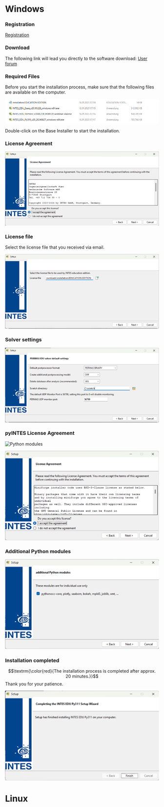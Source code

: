 # Windows

### Registration

[Registration](https://www.intes.de/k_permas/overview/academic_license)

### Download 
The following link will lead you directly to the software download:
[User forum](https://meet.intes.de:444/)

### Required Files

Before you start the installation process, make sure that the following files are available on the computer.

![required_files](required_files_windows.png)

Double-click on the Base Installer to start the installation.

### License Agreement

![license agreement](license_agreement.png)

### License file

Select the license file that you received via email.

![license_file](license_file.png)

### Solver settings

![solver_settings](solver_settings.png)

### pyINTES License Agreement

![Python modules](https://github.com/permas4edu/permas4edu/tree/main/tools#pyintes-enhanced-python-interpreter)

![pyINTES_license](pyINTES_license.png)

### Additional Python modules

![additional Python modules](additional_python_modules.png)

### Installation completed

$$\textrm{\color{red}{The installation process is completed after approx. 20 minutes.}}$$ Thank you for your patience.

![completed](installation_completed.png)

# Linux

